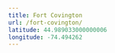 ```yaml
---
title: Fort Covington
url: /fort-covington/
latitude: 44.989033000000006
longitude: -74.494262
---
```

